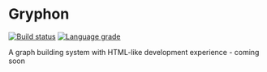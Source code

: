 # Gryphon
<a href="https://github.com/etcetra7n/gryphon/actions/workflows/build.yml"><img alt="Build status" src="https://github.com/etcetra7n/gryphon/actions/workflows/build.yml/badge.svg"></a>
<a href="https://lgtm.com/projects/g/etcetra7n/gryphon/context:cpp"><img alt="Language grade" src="https://img.shields.io/lgtm/grade/cpp/g/etcetra7n/gryphon.svg?logo=lgtm&logoWidth=18"/></a>

A graph building system with HTML-like development experience - coming soon
